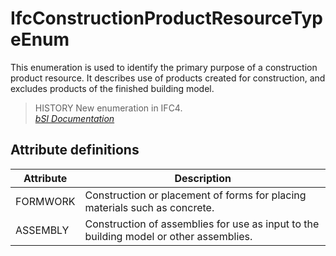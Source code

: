 IfcConstructionProductResourceTypeEnum
======================================
This enumeration is used to identify the primary purpose of a construction
product resource. It describes use of products created for construction, and
excludes products of the finished building model.  
  
> HISTORY  New enumeration in IFC4.  
[ _bSI
Documentation_](https://standards.buildingsmart.org/IFC/DEV/IFC4_2/FINAL/HTML/schema/ifcconstructionmgmtdomain/lexical/ifcconstructionproductresourcetypeenum.htm)


Attribute definitions
---------------------
| Attribute   | Description                                                                            |
|-------------|----------------------------------------------------------------------------------------|
| FORMWORK    | Construction or placement of forms for placing materials such as concrete.             |
| ASSEMBLY    | Construction of assemblies for use as input to the building model or other assemblies. |


